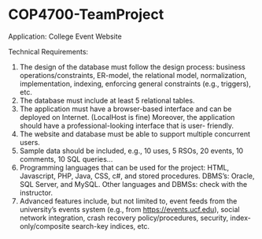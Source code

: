 # COP4700-TeamProject
Application: College Event Website   

Technical Requirements:  
1. The design of the database must follow the design process: business 
operations/constraints, ER-model, the relational model, normalization, implementation, 
indexing, enforcing general constraints (e.g., triggers), etc.  
2. The database must include at least 5 relational tables. 
3. The application must have a browser-based interface and can be deployed on Internet. (LocalHost is fine)
Moreover, the application should have a professional-looking interface that is user-
friendly. 
4. The website and database must be able to support multiple concurrent users. 
5. Sample data should be included, e.g., 10 uses, 5 RSOs, 20 events, 10 comments, 10 SQL 
queries... 
6. Programming languages that can be used for the project: HTML, Javascript, PHP, Java, CSS, 
c#, and stored procedures.  DBMS’s: Oracle, SQL Server, and MySQL. Other languages and 
DBMSs: check with the instructor. 
7. Advanced features include, but not limited to, event feeds from the university’s events 
system (e.g., from https://events.ucf.edu), social network integration, crash recovery 
policy/procedures, security, index-only/composite search-key indices, etc.  
